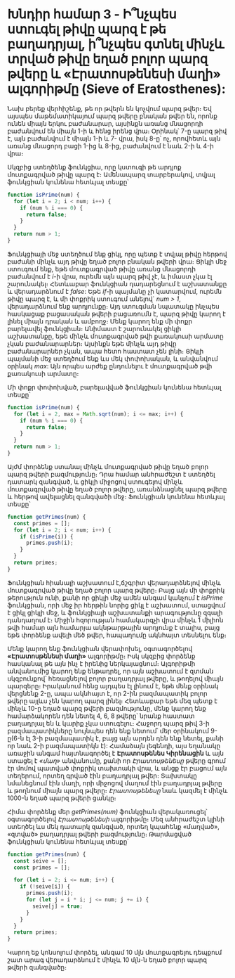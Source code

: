 # Խնդիր համար 3 - Ի՞նչպես ստուգել թիվը պարզ է թե բաղադրյալ, ի՞նչպես գտնել մինչև տրված թիվը եղած բոլոր պարզ թվերը և «Էրատոսթենեսի մաղի» ալգորիթմը (Sieve of Eratosthenes):

Նախ բերեք վերհիշենք, թե որ թվերն են կոչվում պարզ թվեր։ Եվ այսպես մաթեմատիկայում պարզ թվերը բնական թվեր են, որոնք ունեն միայն երկու բաժանարար, այսինքն առանց մնացորդի բաժանվում են միայն 1-ի և հենց իրենց վրա։ Օրինակ՝ 7-ը պարզ թիվ է, այն բաժանվում է միայն 1-ի և 7- վրա, իսկ 8-ը՝ ոչ, որովհետև այն առանց մնացորդ բացի 1-ից և 8-ից, բաժանվում է նաև 2-ի և 4-ի վրա։

Սկզբից ստեղծենք ֆունկցիա, որը կստուգի թե արդյոք մուտքագրված թիվը պարզ է։ Ամենապարզ տարբերակով, տվյալ ֆունկցիան կունենա հետևյալ տեսքը՝

```js
function isPrime(num) {
  for (let i = 2; i < num; i++) {
    if (num % i === 0) {
      return false;
    }
  }
  return num > 1;
}
```

Ֆունկցիայի մեջ ստեղծում ենք ցիկլ, որը պետք է տվյալ թիվը հերթով բաժանի մինչև այդ թիվը եղած բոլոր բնական թվերի վրա։ Ցիկլի մեջ ստուգում ենք, եթե մուտքագրված թիվը առանց մնացորդի բաժանվում է _i_-ի վրա, ուրեմն այն պարզ թիվ չէ, և իմաստ չկա էլ շարունակել։ Հետևաբար ֆունկցիան դադարեցնում է աշխատանքը և վերադարձնում է _false_: Եթե _if_-ի պայմանը չի կատարվում, ուրեմն թիվը պարզ է, և մի փոքրիկ ստուգում անելով` _num > 1_, վերադարձնում ենք արդյունքը։ Այդ ստուգման նպատակը ինչպես հասկացաք բացասական թվերի բացառումն է, պարզ թիվը կարող է լինել միայն դրական և ամբողջ։ Մենք կարող ենք մի փոքր բարելավել ֆունկցիան։ Անիմաստ է շարունակել ցիկլի աշխատանքը, եթե մինչև մուտքագրված թվի քառակուսի արմատը չկան բաժանարարներ։ Այսինքն եթե մինչև այդ թիվը բաժանարարներ չկան, ապա հետո հաստատ չեն լինի։ Ցիկլի պայմանի մեջ ստեղծում ենք ևս մեկ փոփոխական, և անվանվում օրինակ _max_: Այն որպես արժեք ընդունելու է մուտքագրված թվի քառակուսի արմատը։

Մի փոքր փոփոխված, բարելավված ֆունկցիան կունենա հետևյալ տեսքը՝

```js
function isPrime(num) {
  for (let i = 2, max = Math.sqrt(num); i <= max; i++) {
    if (num % i === 0) {
      return false;
    }
  }
  return num > 1;
}
```

Այժմ փորձենք ստանալ մինչև մուտքագրված թիվը եղած բոլոր պարզ թվերի բազմությունը։ Դրա համար անհրաժեշտ է ստեղծել դատարկ զանգված, և ցիկլի միջոցով ստուգելով մինչև մուտքագրված թիվը եղած բոլոր թվերը, առանձնացնել պարզ թվերը և հերթով ավելացնել զանգվածի մեջ։ Ֆունկցիան կունենա հետևյալ տեսքը՝

```js
function getPrimes(num) {
  const primes = [];
  for (let i = 2; i < num; i++) {
    if (isPrime(i)) {
      primes.push(i);
    }
  }
  return primes;
}
```

Ֆունկցիան հիանալի աշխատում է,ճշգրիտ վերադարձնելով մինչև մուտքագրված թիվը եղած բոլոր պարզ թվերը։ Բայց այն մի փոքրիկ թերություն ունի, քանի որ ցիկլի մեջ ամեն անգամ կանչում է _isPrime_ ֆունկցիան, որի մեջ իր հերթին նորից ցիկլ է աշխատում, ստացվում է ցիկլ ցիկլի մեջ, և ֆունկցիայի աշխատանքի արագությունը զգալի դանդաղում է։ Միջին հզորության համակարգչի վրա մինչև 1 միլիոն թվի համար այն համարյա ակնթարթային արդյունք է տալիս, բայց եթե փորձենք ավելի մեծ թվեր, հապաղումը ակնհայտ տեսնելու ենք։

Մենք կարող ենք ֆունկցիան վերափոխել, օգտագործելով **«Էրատոսթենեսի մաղի»** ալգորիթմը։ Իսկ սկզբից փորձենք հասկանալ թե այն ինչ է իրենից ներկայացնում։ Ալգորիթմի անվանումից կարող ենք ենթադրել, որ այն աշխատում է զտման սկզբունքով՝ հեռացնելով բոլոր բաղադրյալ թվերը, և թողելով միայն պարզերը։ Իրականում հենց այդպես էլ լինում է, եթե մենք օրինակ վերցնենք 2-ը, ապա ակնհայտ է, որ 2-ին բազմապատիկ բոլոր թվերը այլևս չեն կարող պարզ լինել։ Հետևաբար եթե մեզ պետք է մինչև 10-ը եղած պարզ թվերի բազմությունը, մենք կարող ենք համարձակորեն դեն նետել 4, 6, 8 թվերը՝ նրանք հաստատ բաղադրյալ են և կարիք չկա ստուգելու։ Հաջորդ պարզ թիվ 3-ի բազմապատիկները նույնպես դեն ենք նետում՝ մեր օրինակում 9-ը(6-ն էլ 3-ի բազմապատիկ է, բայց այն արդեն դեն ենք նետել, քանի որ նաև 2-ի բազմապատիկն է): Համաձայն լեգենդի, այս եղանակը առաջին անգամ հայտնագործել է **Էրատոսթենես Կիրենացին** և այն ստացել է _«մաղ»_ անվանումը, քանի որ _Էրատոսթենեսը_ թվերը գրում էր մոմով պատված փոքրիկ տախտակի վրա, և անցք էր բացում այն տեղերում, որտեղ գրված էին բաղադրյալ թվեր։ Տախտակը նմանեցնում էին մաղի, որի միջոցով մաղում էին բաղադրյալ թվերը և թողնում միայն պարզ թվերը։ _Էրատոսթենեսը_ նաև կազմել է մինչև 1000-ն եղած պարզ թվերի ցանկը։

Հիմա փորձենք մեր _getPrimes(num)_ ֆունկցիան վերակառուցել՝ օգտագործելով _Էրատոսթենեսի_ ալգորիթմը։ Մեզ անհրաժեշտ կլինի ստեղծել ևս մեկ դատարկ զանգված, որտեղ կպահենք «մաղված», «զտված» բաղադրյալ թվերի բազմությունը։ Թարմացված ֆունկցիան կունենա հետևյալ տեսքը՝

```js
function getPrimes(num) {
  const seive = [];
  const primes = [];

  for (let i = 2; i <= num; i++) {
    if (!seive[i]) {
      primes.push(i);
      for (let j = i * i; j <= num; j += i) {
        seive[j] = true;
      }
    }
  }
  return primes;
}
```

Կարող եք կոնսոլում փորձել, անգամ 10 մլն մուտքագրելու դեպքում շատ արագ վերադարձնում է մինչև 10 մլն-ն եղած բոլոր պարզ թվերի զանգվածը։
